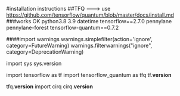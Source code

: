#installation instructions
##TFQ ---> use https://github.com/tensorflow/quantum/blob/master/docs/install.md
###works OK python3.8 3.9
datetime
tensorflow==2.7.0
pennylane
pennylane-forest
tensorflow-quantum==0.7.2





####import warnings
warnings.simplefilter(action='ignore', category=FutureWarning)
warnings.filterwarnings("ignore", category=DeprecationWarning)

import sys
sys.version

import tensorflow as tf
import tensorflow_quantum as tfq
tf.__version__

tfq.__version__
import cirq
cirq.__version__
